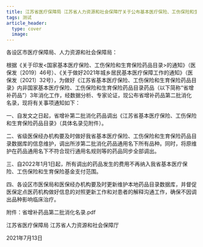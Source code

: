 ```yaml
---
title: 江苏省医疗保障局 江苏省人力资源和社会保障厅关于公布基本医疗保险、工伤保险和生育保险药品目录省增补药品第二批消化名录的通知
tags: 测试
article_header:
  type: cover
  image:
---
```


各设区市医疗保障局、人力资源和社会保障局：

根据《关于印发<国家基本医疗保险、工伤保险和生育保险药品目录>的通知》（医保发〔2019〕46号）、《关于做好2021年城乡居民基本医疗保障工作的通知》（医保发〔2021〕32号），为做好《江苏省基本医疗保险、工伤保险和生育保险药品目录》内非国家基本医疗保险、工伤保险和生育保险药品目录药品（以下简称“省增补药品”）3年消化工作，经数据分析、专家论证，现公布省增补药品第二批消化名录，现将有关事项通知如下：

一、自发文之日起，省增补第二批消化药品调出《江苏省基本医疗保险、工伤保险和生育保险药品目录》（具体名录见附件）。

二、省级医保经办机构要及时做好我省基本医疗保险、工伤保险和生育保险药品目录数据库的信息维护，调出所涉第二批消化药品通用名下所有品种。同时，将原维护在药品通用名下不符合现行通用名规则等的药品同步全部调出。

三、自2022年1月1日起，所有调出的药品发生的费用不再纳入我省基本医疗保险、工伤保险和生育保险基金支付范围。

四、各设区市医保局和医保经办机构要及时更新维护本地药品目录数据库，并督促医保定点医药机构做好信息的对照更新工作和对患者的解释沟通工作，确保不因调出品种影响临床治疗。

附件：省增补药品第二批消化名录.pdf

江苏省医疗保障局  江苏省人力资源和社会保障厅

2021年7月13日                  
